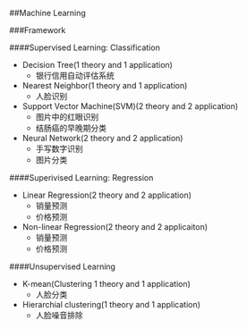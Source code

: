 
##Machine Learning

###Framework

####Supervised Learning: Classification

- Decision Tree(1 theory and 1 application)
    - 银行信用自动评估系统
- Nearest Neighbor(1 theory and 1 application)
    - 人脸识别
- Support Vector Machine(SVM)(2 theory and 2 application)
    - 图片中的红眼识别
    - 结肠癌的早晚期分类
- Neural Network(2 theory and 2 application)
    - 手写数字识别
    - 图片分类

####Superivised Learning: Regression

- Linear Regression(2 theory and 2 application)
    - 销量预测
    - 价格预测
- Non-linear Regression(2 theory and 2 applicaiton)
    - 销量预测
    - 价格预测

####Unsupervised Learning

- K-mean(Clustering 1 theory and 1 application)
    - 人脸分类
- Hierarchial clustering(1 theory and 1 application)
    - 人脸噪音排除






















